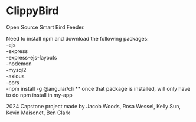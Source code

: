 # ClippyBird
Open Source Smart Bird Feeder.



Need to install npm and download the following packages:\
-ejs\
-express\
-express-ejs-layouts\
-nodemon\
-mysql2\
-axious\
-cors\
-npm install -g @angular/cli ** once that package is installed, will only have to do npm install in my-app 


2024 Capstone project
made by Jacob Woods, Rosa Wessel, Kelly Sun, Kevin Maisonet, Ben Clark

